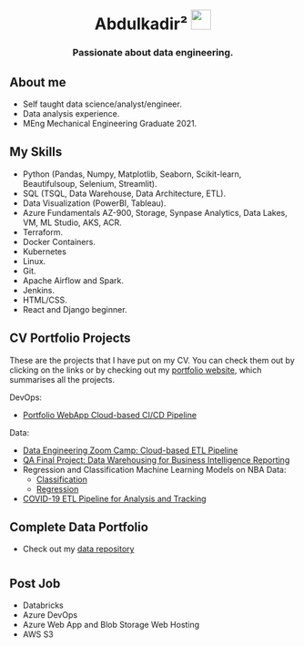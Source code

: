 <h1 align="center">Abdulkadir&sup2 <img src="https://media.giphy.com/media/hvRJCLFzcasrR4ia7z/giphy.gif" width="35"></h1>

<h3 align="center">Passionate about data engineering.</h3>


## About me
- Self taught data science/analyst/engineer.
- Data analysis experience.
- MEng Mechanical Engineering Graduate 2021.


## My Skills

- Python (Pandas, Numpy, Matplotlib, Seaborn, Scikit-learn, Beautifulsoup, Selenium, Streamlit).
- SQL (TSQL, Data Warehouse, Data Architecture, ETL).
- Data Visualization (PowerBI, Tableau).
- Azure Fundamentals AZ-900, Storage, Synpase Analytics, Data Lakes, VM, ML Studio, AKS, ACR.
- Terraform.
- Docker Containers.
- Kubernetes
- Linux.
- Git.
- Apache Airflow and Spark.
- Jenkins.
- HTML/CSS.
- React and Django beginner.


## CV Portfolio Projects

These are the projects that I have put on my CV. You can check them out by clicking on the links or by checking out my [portfolio website](https://AbdulkadirPortfolio.streamlit.app), which summarises all the projects.

DevOps:
- [Portfolio WebApp Cloud-based CI/CD Pipeline](https://github.com/aaAbdulkadir/DevOps/tree/main/project)

Data:
- [Data Engineering Zoom Camp: Cloud-based ETL Pipeline](https://github.com/aaAbdulkadir/DataPortfolio/tree/main/ZoomCamp/Project)
- [QA Final Project: Data Warehousing for Business Intelligence Reporting](https://github.com/aaAbdulkadir/DataPortfolio/tree/main/Bootcamp/Final%20Project)
- Regression and Classification Machine Learning Models on NBA Data:
	- [Classification](https://github.com/aaAbdulkadir/DataPortfolio/blob/main/ML%20Projects/NBA%20Classification.ipynb)
	- [Regression](https://github.com/aaAbdulkadir/DataPortfolio/blob/main/ML%20Projects/NBA%20MVP%20Prediction%20Regression.ipynb)
- [COVID-19 ETL Pipeline for Analysis and Tracking](https://github.com/aaAbdulkadir/DataPortfolio/tree/main/Exploratory%20Data%20Analysis/COVIDProject)

## Complete Data Portfolio
 - Check out my [data repository](https://github.com/aaAbdulkadir/DataPortfolio)


<h1></h1>

## Post Job

- Databricks
- Azure DevOps
- Azure Web App and Blob Storage Web Hosting
- AWS S3


